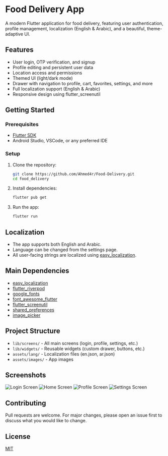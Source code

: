 # Food Delivery App

A modern Flutter application for food delivery, featuring user authentication, profile management, localization (English & Arabic), and a beautiful, theme-adaptive UI.

## Features
- User login, OTP verification, and signup
- Profile editing and persistent user data
- Location access and permissions
- Themed UI (light/dark mode)
- Drawer with navigation to profile, cart, favorites, settings, and more
- Full localization support (English & Arabic)
- Responsive design using flutter_screenutil

## Getting Started

### Prerequisites
- [Flutter SDK](https://flutter.dev/docs/get-started/install)
- Android Studio, VSCode, or any preferred IDE

### Setup
1. Clone the repository:
   ```bash
   git clone https://github.com/Ahmed4r/Food-Delivery.git
   cd food_delivery
   ```
2. Install dependencies:
   ```bash
   flutter pub get
   ```
3. Run the app:
   ```bash
   flutter run
   ```

## Localization
- The app supports both English and Arabic.
- Language can be changed from the settings page.
- All user-facing strings are localized using [easy_localization](https://pub.dev/packages/easy_localization).

## Main Dependencies
- [easy_localization](https://pub.dev/packages/easy_localization)
- [flutter_riverpod](https://pub.dev/packages/flutter_riverpod)
- [google_fonts](https://pub.dev/packages/google_fonts)
- [font_awesome_flutter](https://pub.dev/packages/font_awesome_flutter)
- [flutter_screenutil](https://pub.dev/packages/flutter_screenutil)
- [shared_preferences](https://pub.dev/packages/shared_preferences)
- [image_picker](https://pub.dev/packages/image_picker)

## Project Structure
- `lib/screens/` - All main screens (login, profile, settings, etc.)
- `lib/widgets/` - Reusable widgets (custom drawer, buttons, etc.)
- `assets/lang/` - Localization files (en.json, ar.json)
- `assets/images/` - App images

## Screenshots
![Login Screen](assets/images/login.png)
![Home Screen](assets/images/home.png)
![Profile Screen](assets/images/profile.png)
![Settings Screen](C:\Users\ahmed\Desktop\Screenshot_1753300429.png)

## Contributing
Pull requests are welcome. For major changes, please open an issue first to discuss what you would like to change.

## License
[MIT](LICENSE)
